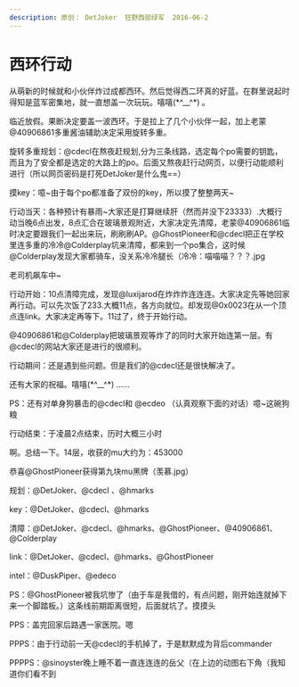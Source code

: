 ```yaml
---
description: 原创： DetJoker  狂野西部绿军  2016-06-2
---
```


# 西环行动

从萌新的时候就和小伙伴炸过成都西环。然后觉得西二环真的好蓝。在群里说起时得知是蓝军密集地，就一直想盖一次玩玩。嘻嘻\(\*^\_\_^\*\) 。

临近放假。果断决定要盖一波西环。于是拉上了几个小伙伴一起，加上老蒙@40906861多重酱油辅助决定采用旋转多重。

旋转多重规划：@cdecl在熬夜赶规划,分为三条线路，选定每个po需要的钥匙，而且为了安全都是选定的大路上的po。后面又熬夜赶行动网页，以便行动能顺利进行（所以网页密码是打死DetJoker是什么鬼==）

摸key：噫~由于每个po都准备了双份的key，所以摸了整整两天~

行动当天：各种预计有暴雨~大家还是打算继续肝（然而并没下23333）.大概行动当晚6点出发，8点汇合在玻璃景观附近，大家决定先清障，老蒙@40906861临时决定要跟我们一起出来玩，刷刷刷AP。@GhostPioneer和@cdecl把正在学校里连多重的冷冷@Colderplay坑来清障，都来到一个po集合，这时候@Colderplay发现大家都骑车，没关系冷冷腿长（冷冷：喵喵喵？？？.jpg

  
老司机飙车中~

行动开始：10点清障完成，发现@luxijarod在炸炸炸连连连。大家决定先等她回家再行动。可以先次饭了233.大概11点，各方向就位。却发现@0x0023在从一个顶点连link。大家决定再等下。11过了，终于开始行动。

@40906861和@Colderplay把玻璃景观等炸了的同时大家开始连第一层。有@cdecl的网站大家还是进行的很顺利。

行动期间：还是遇到些问题。但是我们的@cdecl还是很快解决了。

还有大家的祝福。嘻嘻\(\*^\_\_^\*\) ……

PS：还有对单身狗暴击的@cdecl和 @ecdeo （认真观察下面的对话）噫~这碗狗粮

行动结束：于凌晨2点结束，历时大概三小时

 啊。总结一下。14层，收获的mu大约为：453000

恭喜@GhostPioneer获得第九块mu黑牌（羡慕.jpg）

规划：@DetJoker、@cdecl 、@hmarks

key：@DetJoker、@cdecl、@hmarks

清障：@DetJoker、@cdecl、@hmarks、@GhostPioneer、@40906861、@Colderplay

link：@DetJoker、@cdecl、@hmarks、@GhostPioneer

intel：@DuskPiper、@edeco

PS：@GhostPioneer被我坑惨了（由于车是我借的，有点问题，刚开始连就掉下来一个脚踏板。）这条线前期距离很短，后面就坑了。摸摸头  


PPS：盖完回家后路遇一家医院。嗯  


PPPS：由于行动前一天@cdecl的手机掉了，于是默默成为背后commander

  
PPPPS：@sinoyster晚上睡不着一直连连连的岳父（在上边的动图右下角（我知道你们看不到

